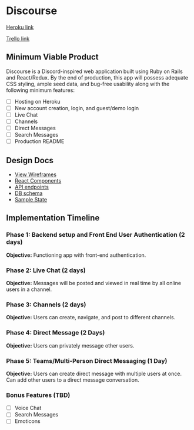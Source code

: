 # Discourse

[Heroku link][heroku]

[Trello link][trello]

[heroku]: https://discourse-fsp.herokuapp.com/
[trello]: https://trello.com/b/zriUjtvC/discourse

## Minimum Viable Product

Discourse is a Discord-inspired web application built using Ruby on Rails and React/Redux. By the end of production, this app will possess adequate CSS styling, ample seed data, and bug-free usability along with the following minimum features:

- [ ] Hosting on Heroku
- [ ] New account creation, login, and guest/demo login
- [ ] Live Chat
- [ ] Channels
- [ ] Direct Messages
- [ ] Search Messages
- [ ] Production README

## Design Docs

* [View Wireframes][wireframes]
* [React Components][components]
* [API endpoints][api-endpoints]
* [DB schema][schema]
* [Sample State][sample-state]

[wireframes]: wireframes
[components]: component-hierarchy.md
[sample-state]: sample-state.md
[api-endpoints]: api-endpoints.md
[schema]: schema.md

## Implementation Timeline

### Phase 1: Backend setup and Front End User Authentication (2 days)

**Objective:** Functioning app with front-end authentication.

### Phase 2: Live Chat (2 days)

**Objective:** Messages will be posted and viewed in real time by all online users in a channel.

### Phase 3: Channels (2 days)

**Objective:** Users can create, navigate, and post to different channels.

### Phase 4: Direct Message (2 Days)

**Objective:** Users can privately message other users.

### Phase 5: Teams/Multi-Person Direct Messaging (1 Day)

**Objective:** Users can create direct message with multiple users at once. Can add other users to a direct message conversation.

### Bonus Features (TBD)
- [ ] Voice Chat
- [ ] Search Messages
- [ ] Emoticons
